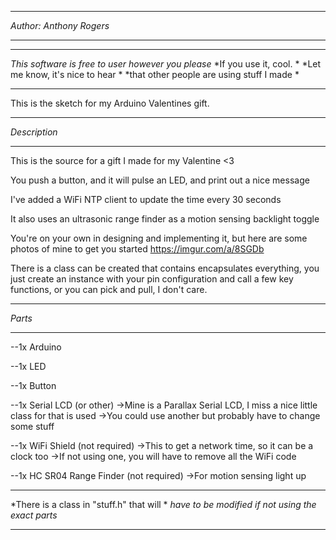 ************************
*Author: Anthony Rogers*
************************

**************************************************
*This software is free to user however you please*
*If you use it, cool.                            *
*Let me know, it's nice to hear                  *
*that other people are using stuff I made        *
**************************************************
This is the sketch for my Arduino Valentines gift.

*************
*Description*
*************

This is the source for a gift I made for my Valentine <3

You push a button, and it will pulse an LED, and print out a nice message

I've added a WiFi NTP client to update the time every 30 seconds

It also uses an ultrasonic range finder as a motion sensing backlight toggle

You're on your own in designing and implementing it, but here are some photos of mine to get you started
https://imgur.com/a/8SGDb

There is a class can be created that contains encapsulates everything, you just create an instance with your pin configuration
and call a few key functions,
or you can pick and pull, I don't care.


*******
*Parts*
*******
--1x Arduino

--1x LED

--1x Button

--1x Serial LCD (or other)
	->Mine is a Parallax Serial LCD, I miss a nice little class for that is used
	->You could use another but probably have to change some stuff

--1x WiFi Shield (not required)
	->This to get a network time, so it can be a clock too
	->If not using one, you will have to remove all the WiFi code

--1x HC SR04 Range Finder (not required)
	->For motion sensing light up

**************************************************
*There is a class in "stuff.h" that will         *
*have to be modified if not using the exact parts*
**************************************************





